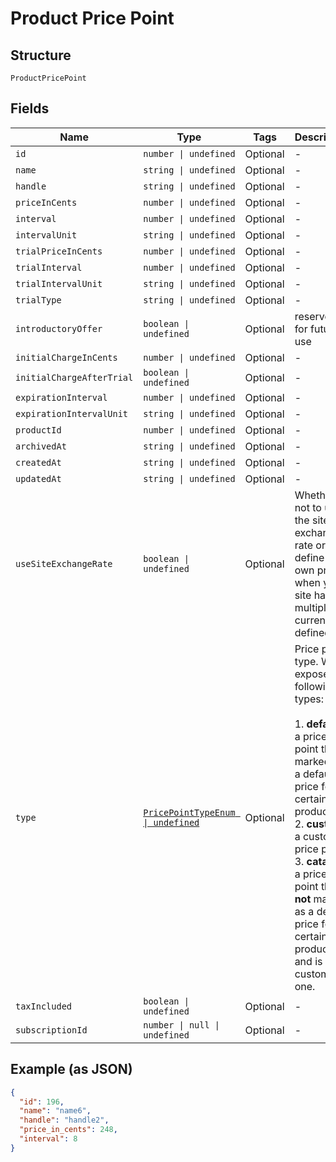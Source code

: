 
# Product Price Point

## Structure

`ProductPricePoint`

## Fields

| Name | Type | Tags | Description |
|  --- | --- | --- | --- |
| `id` | `number \| undefined` | Optional | - |
| `name` | `string \| undefined` | Optional | - |
| `handle` | `string \| undefined` | Optional | - |
| `priceInCents` | `number \| undefined` | Optional | - |
| `interval` | `number \| undefined` | Optional | - |
| `intervalUnit` | `string \| undefined` | Optional | - |
| `trialPriceInCents` | `number \| undefined` | Optional | - |
| `trialInterval` | `number \| undefined` | Optional | - |
| `trialIntervalUnit` | `string \| undefined` | Optional | - |
| `trialType` | `string \| undefined` | Optional | - |
| `introductoryOffer` | `boolean \| undefined` | Optional | reserved for future use |
| `initialChargeInCents` | `number \| undefined` | Optional | - |
| `initialChargeAfterTrial` | `boolean \| undefined` | Optional | - |
| `expirationInterval` | `number \| undefined` | Optional | - |
| `expirationIntervalUnit` | `string \| undefined` | Optional | - |
| `productId` | `number \| undefined` | Optional | - |
| `archivedAt` | `string \| undefined` | Optional | - |
| `createdAt` | `string \| undefined` | Optional | - |
| `updatedAt` | `string \| undefined` | Optional | - |
| `useSiteExchangeRate` | `boolean \| undefined` | Optional | Whether or not to use the site's exchange rate or define your own pricing when your site has multiple currencies defined. |
| `type` | [`PricePointTypeEnum \| undefined`](../../doc/models/price-point-type-enum.md) | Optional | Price point type. We expose the following types:<br><br>1. **default**: a price point that is marked as a default price for a certain product.<br>2. **custom**: a custom price point.<br>3. **catalog**: a price point that is **not** marked as a default price for a certain product and is **not** a custom one. |
| `taxIncluded` | `boolean \| undefined` | Optional | - |
| `subscriptionId` | `number \| null \| undefined` | Optional | - |

## Example (as JSON)

```json
{
  "id": 196,
  "name": "name6",
  "handle": "handle2",
  "price_in_cents": 248,
  "interval": 8
}
```

